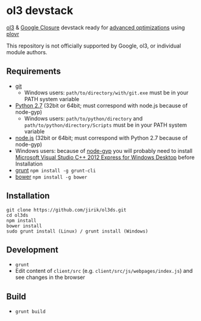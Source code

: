 # ol3 devstack

[ol3](ol3js.org) & [Google Closure](https://developers.google.com/closure/) devstack ready for [advanced optimizations](https://developers.google.com/closure/compiler/docs/compilation_levels) using [plovr](http://plovr.com/)

This repository is not officially supported by Google, ol3, or individual module authors.

## Requirements
* [git](http://git-scm.com/downloads)
  * Windows users: `path/to/directory/with/git.exe` must be in your PATH system variable
* [Python 2.7](https://www.python.org/downloads/) (32bit or 64bit; must correspond with node.js because of node-gyp)
  * Windows users: `path/to/python/directory` and `path/to/python/directory/Scripts` must be in your PATH system variable
* [node.js](http://nodejs.org/download/) (32bit or 64bit; must correspond with Python 2.7 because of node-gyp)
* Windows users:
  because of [node-gyp](https://github.com/TooTallNate/node-gyp) you will probably need to install [Microsoft Visual Studio C++ 2012 Express for Windows Desktop](http://www.microsoft.com/en-us/download/details.aspx?id=34673) before Installation
* [grunt](http://gruntjs.com/) `npm install -g grunt-cli`
* [bower](http://bower.io/) `npm install -g bower`

## Installation
```
git clone https://github.com/jirik/ol3ds.git
cd ol3ds
npm install
bower install
sudo grunt install (Linux) / grunt install (Windows)
```

## Development
* `grunt`
* Edit content of `client/src` (e.g. `client/src/js/webpages/index.js`) and see changes in the browser

## Build
* `grunt build`

